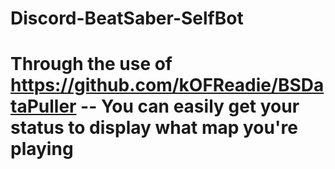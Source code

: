 # Discord-BeatSaber-SelfBot
# Through the use of https://github.com/kOFReadie/BSDataPuller -- You can easily get your status to display what map you're playing

